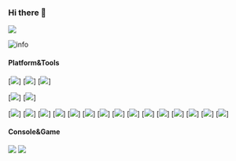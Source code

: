 ### Hi there 👋

[![](http://antzuhl.cn:4000/get/@piaohan.readme)](https://github.com/piaohan)

![info](https://github-readme-stats.vercel.app/api?username=piaohan&show_icons=true&count_private=true&hide=prs&theme=default_repocard)

#### Platform&Tools
[![](https://img.shields.io/badge/OS-Arch%20Linux-33aadd?style=flat-square&logo=arch-linux&logoColor=ffffff)]
[![](https://img.shields.io/badge/macOS-Hackintosh-292e33?style=flat-square&logo=apple&logoColor=ffffff)]
[![](https://img.shields.io/badge/Windows-10-2376bc?style=flat-square&logo=windows&logoColor=ffffff)]

[![](https://img.shields.io/badge/-Java-007396?style=flat-square&logo=java&logoColor=ffffff)]
[![](https://img.shields.io/badge/-PHP-007396?style=flat-square&logo=java&logoColor=ffffff)]

[![](https://img.shields.io/badge/-Spring-6DB33F?style=flat-square&logo=spring&logoColor=white)]
[![](https://img.shields.io/badge/-Docker-2496ED?style=flat-square&logo=docker&logoColor=ffffff)]
[![](https://img.shields.io/badge/-CSS3-1572B6?style=flat-square&logo=css3&logoColor=white)]
[![](https://img.shields.io/badge/-MySQL-003545?style=flat-square&logo=mysql&logoColor=white)]
[![](https://img.shields.io/badge/-NPM-cb3837?style=flat-square&logo=npm&logoColor=white)]
[![](https://img.shields.io/badge/-HTML5-E34F26?style=flat-square&logo=html5&logoColor=white)]
[![](https://img.shields.io/badge/-Git-f05032?style=flat-square&logo=git&logoColor=white)]
[![](https://img.shields.io/badge/-Linux-fcc624?style=flat-square&logo=linux&logoColor=white)]
[![](https://img.shields.io/badge/-JavaScript-f7e018?style=flat-square&logo=javascript&logoColor=white)]
[![](https://img.shields.io/badge/-Vue.js-4fc08d?style=flat-square&logo=vue.js&logoColor=ffffff)]
[![](https://img.shields.io/badge/-Node.js-43853d?style=flat-square&logo=node.js&logoColor=ffffff)]
[![](https://img.shields.io/badge/-Nginx-269539?style=flat-square&logo=nginx&logoColor=ffffff)]
[![](https://img.shields.io/badge/-ElasticSearch-005571?style=flat-square&logo=elasticsearch&logoColor=white)]
[![](https://img.shields.io/badge/-Redis-dc382d?style=flat-square&logo=redis&logoColor=white)]
[![](https://img.shields.io/badge/-Python-3776AB?style=flat-square&logo=python&logoColor=ffffff)]

#### Console&Game

![](https://img.shields.io/badge/-Nintendo%20Switch-e60012?style=flat-square&logo=nintendo%20switch&logoColor=ffffff)
[![](https://img.shields.io/badge/Steam-171a21?style=flat-square&logo=steam&logoColor=ffffff)](https://steamcommunity.com/profiles/76561198098555115/)

